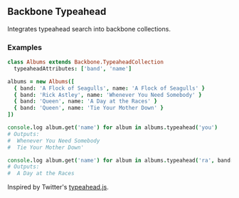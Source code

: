 ## Backbone Typeahead

Integrates typeahead search into backbone collections.

### Examples

```coffeescript
class Albums extends Backbone.TypeaheadCollection
  typeaheadAttributes: ['band', 'name']

albums = new Albums([
  { band: 'A Flock of Seagulls', name: 'A Flock of Seagulls' }
  { band: 'Rick Astley', name: 'Whenever You Need Somebody' }
  { band: 'Queen', name: 'A Day at the Races' }
  { band: 'Queen', name: 'Tie Your Mother Down' }
])

console.log album.get('name') for album in albums.typeahead('you')
# Outputs:
#  Whenever You Need Somebody
#  Tie Your Mother Down'

console.log album.get('name') for album in albums.typeahead('ra', band: 'Queen')
# Outputs:
#  A Day at the Races
```

Inspired by Twitter's [typeahead.js](http://twitter.github.io/typeahead.js/).
